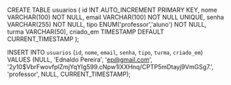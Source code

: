 CREATE TABLE usuarios (
    id INT AUTO_INCREMENT PRIMARY KEY,
    nome VARCHAR(100) NOT NULL,
    email VARCHAR(100) NOT NULL UNIQUE,
    senha VARCHAR(255) NOT NULL,
    tipo ENUM('professor','aluno') NOT NULL,
    turma VARCHAR(50),
    criado_em TIMESTAMP DEFAULT CURRENT_TIMESTAMP
);

INSERT INTO `usuarios` (`id`, `nome`, `email`, `senha`, `tipo`, `turma`, `criado_em`) VALUES (NULL, 'Ednaldo Pereira', 'ep@gmail.com', '$2y$10$VbrFwovfplZmjYqYIg599.cNpw1IXXHnq/CPTP5mDtayj9VmGSg7.', 'professor', NULL, CURRENT_TIMESTAMP);
